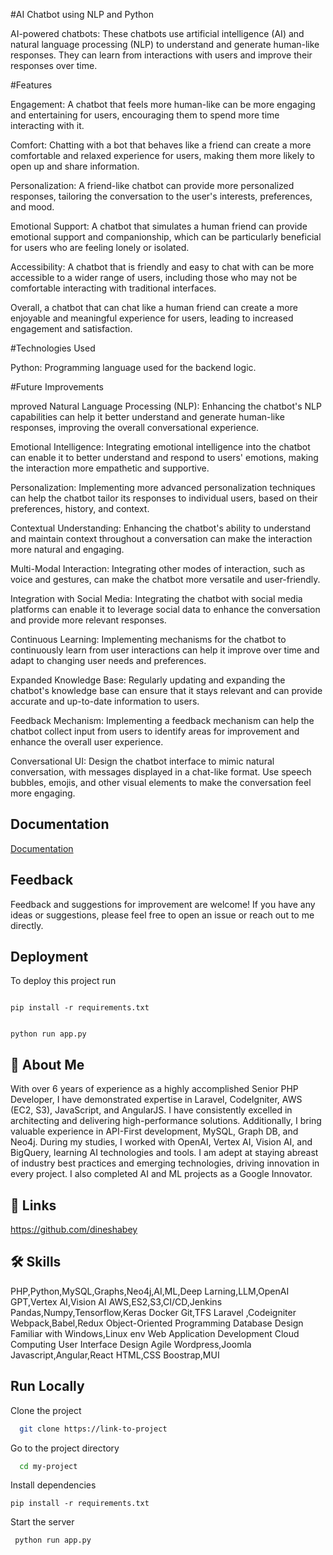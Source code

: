 

#AI Chatbot using NLP and Python

AI-powered chatbots: These chatbots use artificial intelligence (AI) and natural language processing (NLP) to understand and generate human-like responses. They can learn from interactions with users and improve their responses over time.

#Features

Engagement: A chatbot that feels more human-like can be more engaging and entertaining for users, encouraging them to spend more time interacting with it.

Comfort: Chatting with a bot that behaves like a friend can create a more comfortable and relaxed experience for users, making them more likely to open up and share information.

Personalization: A friend-like chatbot can provide more personalized responses, tailoring the conversation to the user's interests, preferences, and mood.

Emotional Support: A chatbot that simulates a human friend can provide emotional support and companionship, which can be particularly beneficial for users who are feeling lonely or isolated.

Accessibility: A chatbot that is friendly and easy to chat with can be more accessible to a wider range of users, including those who may not be comfortable interacting with traditional interfaces.

Overall, a chatbot that can chat like a human friend can create a more enjoyable and meaningful experience for users, leading to increased engagement and satisfaction.

#Technologies Used

Python: Programming language used for the backend logic. 

#Future Improvements

mproved Natural Language Processing (NLP): Enhancing the chatbot's NLP capabilities can help it better understand and generate human-like responses, improving the overall conversational experience.

Emotional Intelligence: Integrating emotional intelligence into the chatbot can enable it to better understand and respond to users' emotions, making the interaction more empathetic and supportive.

Personalization: Implementing more advanced personalization techniques can help the chatbot tailor its responses to individual users, based on their preferences, history, and context.

Contextual Understanding: Enhancing the chatbot's ability to understand and maintain context throughout a conversation can make the interaction more natural and engaging.

Multi-Modal Interaction: Integrating other modes of interaction, such as voice and gestures, can make the chatbot more versatile and user-friendly.

Integration with Social Media: Integrating the chatbot with social media platforms can enable it to leverage social data to enhance the conversation and provide more relevant responses.

Continuous Learning: Implementing mechanisms for the chatbot to continuously learn from user interactions can help it improve over time and adapt to changing user needs and preferences.

Expanded Knowledge Base: Regularly updating and expanding the chatbot's knowledge base can ensure that it stays relevant and can provide accurate and up-to-date information to users.

Feedback Mechanism: Implementing a feedback mechanism can help the chatbot collect input from users to identify areas for improvement and enhance the overall user experience.

Conversational UI: Design the chatbot interface to mimic natural conversation, with messages displayed in a chat-like format. Use speech bubbles, emojis, and other visual elements to make the conversation feel more engaging.









## Documentation

[Documentation](https://huggingface.co/facebook/blenderbot-400M-distill)


## Feedback

Feedback and suggestions for improvement are welcome! If you have any ideas or suggestions, please feel free to open an issue or reach out to me directly.


## Deployment

To deploy this project run

```Install the required packages by running pip install 

pip install -r requirements.txt
```
```Run the project using Streamlit by executing 

python run app.py
```
## 🚀 About Me

With over 6 years of experience as a highly accomplished Senior PHP Developer, I have demonstrated expertise in Laravel, CodeIgniter, AWS (EC2, S3), JavaScript, and AngularJS. I have consistently excelled in architecting and delivering high-performance solutions. Additionally, I bring valuable experience in API-First development, MySQL, Graph DB, and Neo4j. During my studies, I worked with OpenAI, Vertex AI, Vision AI, and BigQuery, learning AI technologies and tools. I am adept at staying abreast of industry best practices and emerging technologies, driving innovation in every project. I also completed AI and ML projects as a Google Innovator.


## 🔗 Links
https://github.com/dineshabey


## 🛠 Skills
PHP,Python,MySQL,Graphs,Neo4j,AI,ML,Deep Larning,LLM,OpenAI GPT,Vertex AI,Vision AI
AWS,ES2,S3,CI/CD,Jenkins
Pandas,Numpy,Tensorflow,Keras
Docker
Git,TFS
Laravel ,Codeigniter
Webpack,Babel,Redux
Object-Oriented Programming
Database Design
Familiar with Windows,Linux env
Web Application Development
Cloud Computing
User Interface Design
Agile
Wordpress,Joomla
Javascript,Angular,React
HTML,CSS
Boostrap,MUI





## Run Locally

Clone the project

```bash
  git clone https://link-to-project
```

Go to the project directory

```bash
  cd my-project
```

Install dependencies

```Install the required packages by running
pip install -r requirements.txt
```

Start the server

``` Run the project using Streamlit by executing
 python run app.py
```


